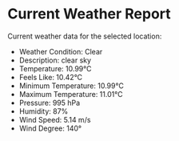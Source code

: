 # Current Weather Report
Current weather data for the selected location:
- Weather Condition: Clear
- Description: clear sky
- Temperature: 10.99°C
- Feels Like: 10.42°C
- Minimum Temperature: 10.99°C
- Maximum Temperature: 11.01°C
- Pressure: 995 hPa
- Humidity: 87%
- Wind Speed: 5.14 m/s
- Wind Degree: 140°
